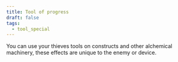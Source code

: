 ```yaml
---
title: Tool of progress
draft: false
tags:
  - tool_special
---
```

You can use your thieves tools on constructs and other alchemical machinery, these effects are unique to the enemy or device.